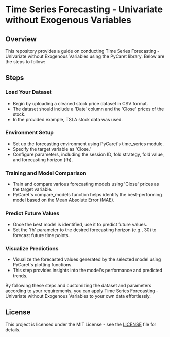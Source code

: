 # Time Series Forecasting - Univariate without Exogenous Variables

## Overview

This repository provides a guide on conducting Time Series Forecasting - Univariate without Exogenous Variables using the PyCaret library. Below are the steps to follow:

## Steps

### Load Your Dataset

- Begin by uploading a cleaned stock price dataset in CSV format.
- The dataset should include a 'Date' column and the 'Close' prices of the stock.
- In the provided example, TSLA stock data was used.

### Environment Setup

- Set up the forecasting environment using PyCaret's time_series module.
- Specify the target variable as 'Close.'
- Configure parameters, including the session ID, fold strategy, fold value, and forecasting horizon (fh).

### Training and Model Comparison

- Train and compare various forecasting models using 'Close' prices as the target variable.
- PyCaret's compare_models function helps identify the best-performing model based on the Mean Absolute Error (MAE).

### Predict Future Values

- Once the best model is identified, use it to predict future values.
- Set the 'fh' parameter to the desired forecasting horizon (e.g., 30) to forecast future time points.

### Visualize Predictions

- Visualize the forecasted values generated by the selected model using PyCaret's plotting functions.
- This step provides insights into the model's performance and predicted trends.

By following these steps and customizing the dataset and parameters according to your requirements, you can apply Time Series Forecasting - Univariate without Exogenous Variables to your own data effortlessly.

## License

This project is licensed under the MIT License - see the [LICENSE](LICENSE) file for details.

